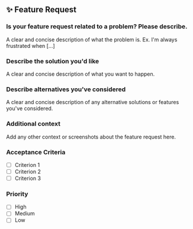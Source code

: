 ## ✨ Feature Request

### Is your feature request related to a problem? Please describe.
A clear and concise description of what the problem is. Ex. I'm always frustrated when [...]

### Describe the solution you'd like
A clear and concise description of what you want to happen.

### Describe alternatives you've considered
A clear and concise description of any alternative solutions or features you've considered.

### Additional context
Add any other context or screenshots about the feature request here.

### Acceptance Criteria
- [ ] Criterion 1
- [ ] Criterion 2
- [ ] Criterion 3

### Priority
- [ ] High
- [ ] Medium
- [ ] Low 